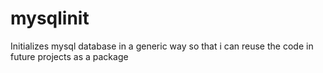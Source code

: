 # mysqlinit
Initializes mysql database in a generic way so that i can reuse the code in future projects as a package
